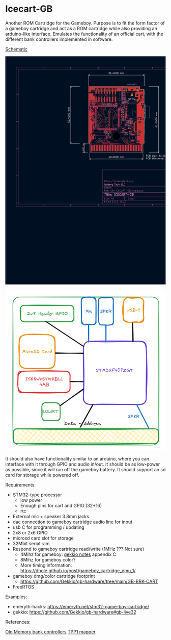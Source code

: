 # Icecart-GB

Another ROM Cartridge for the Gameboy.
Purpose is to fit the form factor of a gameboy cartridge and act as a ROM cartridge while also providing an arduino-like interface.
Emulates the functionality of an official cart, with the different bank controllers implemented in software.

[Schematic](GB-ICECART-GB-Alpha/schematic/GB-ICECART-GB.pdf)

![PCB](GB-ICECART-GB-Alpha/schematic/GB-ICECART-GB-pcb.svg)

![Block Model](docs/block-model.png)

It should also have functionality similar to an arduino, where you can interface with it through GPIO and audio in/out.
It should be as low-power as possible, since it will run off the gameboy battery.
It should support an sd card for storage while powered off.

Requirements:

* STM32-type processor
  * low power
  * Enough pins for cart and GPIO (32+16)
  * rtc
* External mic + speaker 3.8mm jacks
* dac connection to gameboy cartridge audio line for input
* usb C for programming / updating
* 2x8 or 2x6 GPIO
* microsd card slot for storage
* 32Mbit serial ram
* Respond to gameboy cartridge read/write (1MHz ??? Not sure) 
  * 4Mihz for gameboy: [gekkio notes](https://gekkio.fi/files/gb-docs/gbctr.pdf) appendix C
  * 8Mihz for gameboy color?
  * More timing information: https://dhole.github.io/post/gameboy_cartridge_emu_1/
* gameboy dmg/color cartridge footprint
  * https://github.com/Gekkio/gb-hardware/tree/main/GB-BRK-CART
* FreeRTOS



Examples:

* emeryth-hacks: https://emeryth.net/stm32-game-boy-cartridge/
* gekkio: https://github.com/Gekkio/gb-hardware#gb-live32

References:

[Old Memory bank controllers](https://mgba-emu.github.io/gbdoc/#mbc)
[TPP1 mapper](https://github.com/aaaaaa123456789/tpp1)
